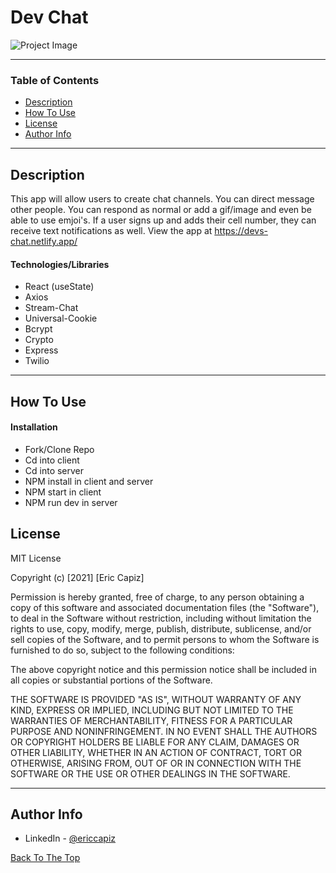 # Dev Chat

![Project Image](https://i.ibb.co/vm7n715/chat.png)


---

### Table of Contents

- [Description](#description)
- [How To Use](#how-to-use)
- [License](#license)
- [Author Info](#author-info)

---

## Description

This app will allow users to create chat channels. You can direct message other people. You can respond as normal or add a gif/image and even be able to use emjoi's. If a user signs up and adds their cell number, they can receive text notifications as well. View the app at https://devs-chat.netlify.app/

#### Technologies/Libraries

- React (useState)
- Axios
- Stream-Chat
- Universal-Cookie
- Bcrypt
- Crypto
- Express
- Twilio

---

## How To Use

#### Installation

- Fork/Clone Repo
- Cd into client
- Cd into server
- NPM install in client and server
- NPM start in client
- NPM run dev in server

## License

MIT License

Copyright (c) [2021] [Eric Capiz]

Permission is hereby granted, free of charge, to any person obtaining a copy
of this software and associated documentation files (the "Software"), to deal
in the Software without restriction, including without limitation the rights
to use, copy, modify, merge, publish, distribute, sublicense, and/or sell
copies of the Software, and to permit persons to whom the Software is
furnished to do so, subject to the following conditions:

The above copyright notice and this permission notice shall be included in all
copies or substantial portions of the Software.

THE SOFTWARE IS PROVIDED "AS IS", WITHOUT WARRANTY OF ANY KIND, EXPRESS OR
IMPLIED, INCLUDING BUT NOT LIMITED TO THE WARRANTIES OF MERCHANTABILITY,
FITNESS FOR A PARTICULAR PURPOSE AND NONINFRINGEMENT. IN NO EVENT SHALL THE
AUTHORS OR COPYRIGHT HOLDERS BE LIABLE FOR ANY CLAIM, DAMAGES OR OTHER
LIABILITY, WHETHER IN AN ACTION OF CONTRACT, TORT OR OTHERWISE, ARISING FROM,
OUT OF OR IN CONNECTION WITH THE SOFTWARE OR THE USE OR OTHER DEALINGS IN THE
SOFTWARE.

---

## Author Info

- LinkedIn - [@ericcapiz](https://www.linkedin.com/in/eric-capiz/)

[Back To The Top](#dev-chat)